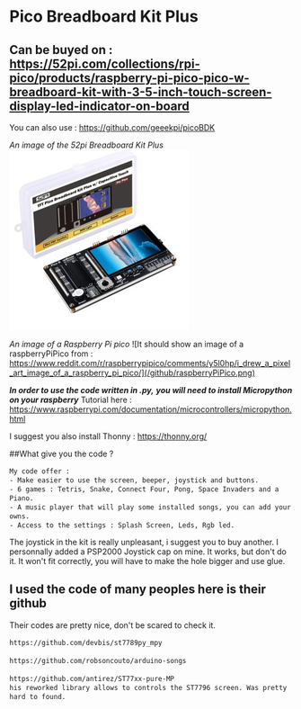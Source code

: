 # Pico Breadboard Kit Plus
## Can be buyed on : https://52pi.com/collections/rpi-pico/products/raspberry-pi-pico-pico-w-breadboard-kit-with-3-5-inch-touch-screen-display-led-indicator-on-board
You can also use : https://github.com/geeekpi/picoBDK

*An image of the 52pi Breadboard Kit Plus*
![It should show an image of a raspberryPiPico from :](/github/52piBreadboardKit.png)

*An image of a Raspberry Pi pico*
![It should show an image of a raspberryPiPico from : https://www.reddit.com/r/raspberrypipico/comments/y5l0hp/i_drew_a_pixel_art_image_of_a_raspberry_pi_pico/](/github/raspberryPiPico.png)


***In order to use the code written in .py,***
***you will need to install Micropython on your raspberry***
Tutorial here : https://www.raspberrypi.com/documentation/microcontrollers/micropython.html

I suggest you also install Thonny : https://thonny.org/

##What give you the code ?
```
My code offer :
- Make easier to use the screen, beeper, joystick and buttons.
- 6 games : Tetris, Snake, Connect Four, Pong, Space Invaders and a Piano.
- A music player that will play some installed songs, you can add your owns.
- Access to the settings : Splash Screen, Leds, Rgb led.
```

The joystick in the kit is really unpleasant, i suggest you to buy another.
I personnally added a PSP2000 Joystick cap on mine.
It works, but don't do it. It won't fit correctly, you will have to make the hole bigger and use glue.

## I used the code of many peoples here is their github
Their codes are pretty nice, don't be scared to check it.
```
https://github.com/devbis/st7789py_mpy

https://github.com/robsoncouto/arduino-songs

https://github.com/antirez/ST77xx-pure-MP
his reworked library allows to controls the ST7796 screen. Was pretty hard to found.
```
